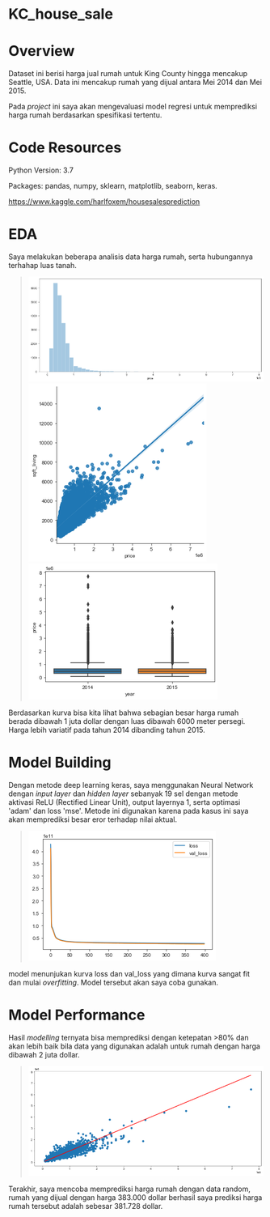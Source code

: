 # KC_house_sale

# Overview
Dataset ini berisi harga jual rumah untuk King County hingga mencakup Seattle, USA. Data ini mencakup rumah yang dijual antara Mei 2014 dan Mei 2015. 

Pada _project_ ini saya akan mengevaluasi model regresi untuk memprediksi harga rumah berdasarkan spesifikasi tertentu.

# Code Resources

Python Version: 3.7

Packages: pandas, numpy, sklearn, matplotlib, seaborn, keras.

https://www.kaggle.com/harlfoxem/housesalesprediction

# EDA

Saya melakukan beberapa analisis data harga rumah, serta hubungannya terhahap luas tanah.

>![Harga Rumah](/harga_rumah.png)
>![Harga Rumah Luas](/luas_harga.png)
>![Harga Tahun](/harga_tahunan.png)

Berdasarkan kurva bisa kita lihat bahwa sebagian besar harga rumah berada dibawah 1 juta dollar dengan luas dibawah 6000 meter persegi.
Harga lebih variatif pada tahun 2014 dibanding tahun 2015.

# Model Building
Dengan metode deep learning keras, saya menggunakan Neural Network dengan _input layer_ dan _hidden layer_ sebanyak 19 sel dengan metode aktivasi ReLU (Rectified Linear Unit), output layernya 1, serta optimasi 'adam' dan loss 'mse'. Metode ini digunakan karena pada kasus ini saya akan memprediksi besar eror terhadap nilai aktual.

>![model](/model.png)

model menunjukan kurva loss dan val_loss yang dimana kurva sangat fit dan mulai _overfitting_. Model tersebut akan saya coba gunakan.

# Model Performance
Hasil _modelling_ ternyata bisa memprediksi dengan ketepatan >80% dan akan lebih baik bila data yang digunakan adalah untuk rumah dengan harga dibawah 2 juta dollar.

>![model](/prediksi_harga.png)

Terakhir, saya mencoba memprediksi harga rumah dengan data random, rumah yang dijual dengan harga 383.000 dollar berhasil saya prediksi harga rumah tersebut adalah sebesar 381.728 dollar.
